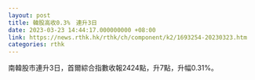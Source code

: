 ```yaml
---
layout: post
title: 韓股高收0.3%　連升3日
date: 2023-03-23 14:44:17.000000000 +08:00
link: https://news.rthk.hk/rthk/ch/component/k2/1693254-20230323.htm
categories: rthk
---
```


南韓股市連升3日，首爾綜合指數收報2424點，升7點，升幅0.31%。
